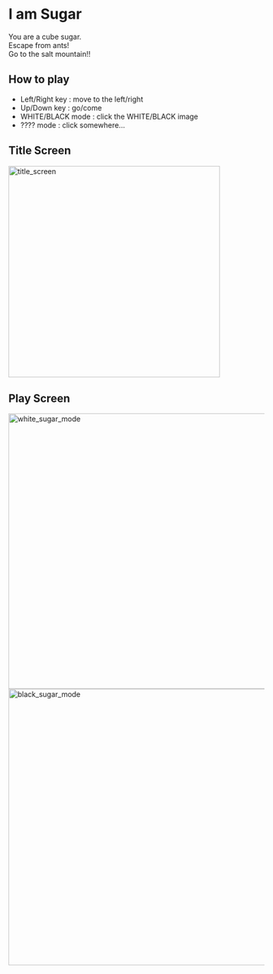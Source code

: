 # I am Sugar  

You are a cube sugar.  
Escape from ants!  
Go to the salt mountain!!

## How to play    
* Left/Right key   : move to the left/right
* Up/Down key      : go/come
* WHITE/BLACK mode : click the WHITE/BLACK image
* ???? mode        : click somewhere...

## Title Screen

<img width="416" alt="title_screen" src="https://user-images.githubusercontent.com/27278158/28195910-23f39f42-6888-11e7-9d14-aba535a2cc2a.jpg">


## Play Screen

<img width="542" alt="white_sugar_mode" src="https://user-images.githubusercontent.com/27278158/28195873-e413a55c-6887-11e7-9730-a0cabde38c7d.JPG">

<img width="544" alt="black_sugar_mode" src="https://user-images.githubusercontent.com/27278158/28196207-1557f828-688a-11e7-9ee3-7f969f577191.JPG">
